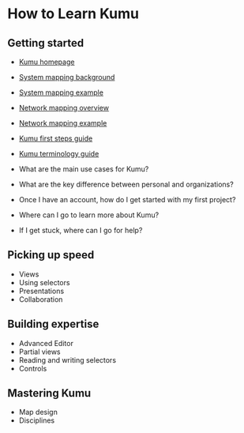 #   How to Learn Kumu

## Getting started

- [Kumu homepage](https://kumu.io/)
- [System mapping background](/guides/system-mapping.html)
- [System mapping example](https://www.kumu.io/hewlettfoundation/hewlett-foundation-madison-initiative)
- [Network mapping overview](/guides/sna-network-mapping.html)
- [Network mapping example](https://kumu.kumu.io/stewardship-networks-in-baltimore)
- [Kumu first steps guide](/getting-started/first-steps.html)
- [Kumu terminology guide](/overview/kumus-architecture.html)

- What are the main use cases for Kumu?
- What are the key difference between personal and organizations?
- Once I have an account, how do I get started with my first project?
- Where can I go to learn more about Kumu?
- If I get stuck, where can I go for help?

## Picking up speed

- Views
- Using selectors
- Presentations
- Collaboration


## Building expertise

- Advanced Editor
- Partial views
- Reading and writing selectors
- Controls


## Mastering Kumu

- Map design
- Disciplines
